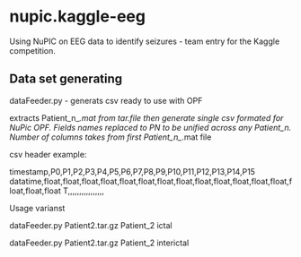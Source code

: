 nupic.kaggle-eeg
================

Using NuPIC on EEG data to identify seizures - team entry for the Kaggle competition.

Data set generating
-------------------



dataFeeder.py - generats csv ready to use with OPF

extracts Patient_n_*.mat from tar.file then generate single csv formated for NuPic OPF. 
Fields names replaced to PN to be unified across any Patient_n. Number of columns takes from first Patient_n_*.mat file 

csv header example:

timestamp,P0,P1,P2,P3,P4,P5,P6,P7,P8,P9,P10,P11,P12,P13,P14,P15
datatime,float,float,float,float,float,float,float,float,float,float,float,float,float,float,float,float
T,,,,,,,,,,,,,,,,


Usage varianst

dataFeeder.py Patient2.tar.gz Patient_2 ictal

dataFeeder.py Patient2.tar.gz Patient_2 interictal







